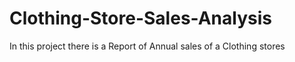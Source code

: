 # Clothing-Store-Sales-Analysis
In this project there is a Report of Annual sales of a Clothing stores

